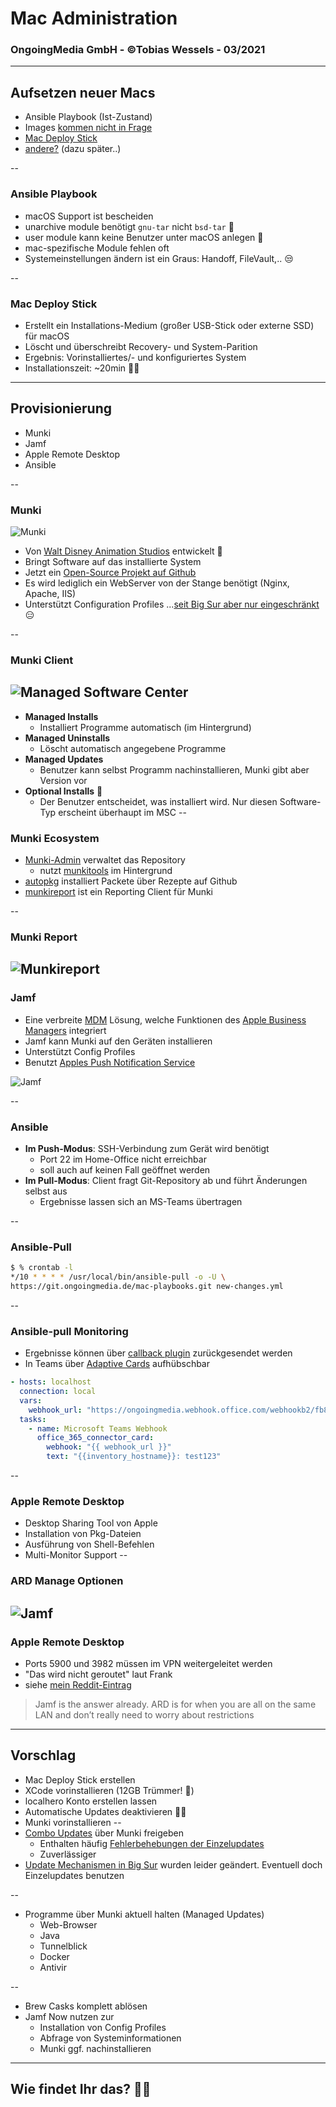 # Mac Administration
### OngoingMedia GmbH - ©Tobias Wessels - 03/2021

---
## Aufsetzen neuer Macs
 - Ansible Playbook (Ist-Zustand)
 - Images [kommen nicht in Frage](http://isimagingdead.com)
 - [Mac Deploy Stick](https://twocanoes.com/products/mac/mac-deploy-stick/)
 - [andere?](https://www.reddit.com/r/macsysadmin/comments/lkyanm/best_way_to_install_new_macbooks/) (dazu später..)

--
### Ansible Playbook
 - macOS Support ist bescheiden
  - unarchive module benötigt `gnu-tar` nicht `bsd-tar` 🤦
  - user module kann keine Benutzer unter macOS anlegen 🤨
- mac-spezifische Module fehlen oft
- Systemeinstellungen ändern ist ein Graus: Handoff, FileVault,.. 😒

--
### Mac Deploy Stick
 - Erstellt ein Installations-Medium (großer USB-Stick oder externe SSD) für macOS
 - Löscht und überschreibt Recovery- und System-Parition
 - Ergebnis: Vorinstalliertes/- und konfiguriertes System
 - Installationszeit: ~20min 🏃‍♂️

---
## Provisionierung
 - Munki
 - Jamf
 - Apple Remote Desktop
 - Ansible

--
### Munki
![Munki](img/munki_logo.png) <!-- .element height="20%" width="20%" -->
 - Von [Walt Disney Animation Studios](https://www.disneyanimation.com/open-source/) entwickelt 🐇
 - Bringt Software auf das installierte System
 - Jetzt ein [Open-Source Projekt auf Github](https://github.com/munki/munki)
 - Es wird lediglich ein WebServer von der Stange benötigt (Nginx, Apache, IIS) 
 - Unterstützt Configuration Profiles ...[seit Big Sur aber nur eingeschränkt](https://www.alansiu.net/2021/01/06/semi-automating-profile-installation-in-big-sur/) 😑

--
### Munki Client
![Managed Software Center](img/managed_software_center.png)
--
- **Managed Installs**
  - Installiert Programme automatisch (im Hintergrund)
- **Managed Uninstalls**
  - Löscht automatisch angegebene Programme
- **Managed Updates**
  - Benutzer kann selbst Programm nachinstallieren, Munki gibt aber Version vor
- **Optional Installs** 👀
  - Der Benutzer entscheidet, was installiert wird. Nur diesen Software-Typ erscheint überhaupt im MSC
--
### Munki Ecosystem
- [Munki-Admin](https://github.com/hjuutilainen/munkiadmin) verwaltet das Repository
  - nutzt [munkitools](https://github.com/munki/munki/) im Hintergrund
- [autopkg](https://github.com/autopkg/autopkg) installiert Packete über Rezepte auf Github
- [munkireport](https://github.com/munkireport/munkireport-php) ist ein Reporting Client für Munki

--
### Munki Report 
![Munkireport](img/munkireport.png)<!-- .element height="100%" width="100%" -->
--
### Jamf
 - Eine verbreite [MDM](https://en.wikipedia.org/wiki/Mobile_device_management) Lösung, welche Funktionen des [Apple Business Managers](https://business.apple.com) integriert
 - Jamf kann Munki auf den Geräten installieren
 - Unterstützt Config Profiles
 - Benutzt [Apples Push Notification Service](https://en.wikipedia.org/wiki/Apple_Push_Notification_service)

![Jamf](img/jamf.png)<!-- .element height="20%" width="20%" -->

--
### Ansible
 - __Im Push-Modus__: SSH-Verbindung zum Gerät wird benötigt
  	- Port 22 im Home-Office nicht erreichbar
  	- soll auch auf keinen Fall geöffnet werden
 - __Im Pull-Modus__: Client fragt Git-Repository ab und führt Änderungen selbst aus
 	- Ergebnisse lassen sich an MS-Teams übertragen

--
### Ansible-Pull
```bash
$ % crontab -l                        
*/10 * * * * /usr/local/bin/ansible-pull -o -U \ 
https://git.ongoingmedia.de/mac-playbooks.git new-changes.yml
```
--
### Ansible-pull Monitoring
- Ergebnisse können über [callback plugin](https://docs.ansible.com/ansible/latest/collections/community/general/#callback-plugins) zurückgesendet werden
- In Teams über [Adaptive Cards](https://adaptivecards.io/designer/) aufhübschbar

```yaml
- hosts: localhost
  connection: local
  vars:
    webhook_url: "https://ongoingmedia.webhook.office.com/webhookb2/fb8afaab-896f-42b8-a7e3-53d8582a795e@9ad7b94a-e769-4cbc-b48b-66fbd732a580/IncomingWebhook/e2b1d6175bd94313b2bc654c838745dd/1e7b8b7f-6e70-437b-a054-25f3ee975ef8"
  tasks:
    - name: Microsoft Teams Webhook
      office_365_connector_card:
        webhook: "{{ webhook_url }}"
        text: "{{inventory_hostname}}: test123"
```

--
### Apple Remote Desktop
  - Desktop Sharing Tool von Apple
  - Installation von Pkg-Dateien
  - Ausführung von Shell-Befehlen
  - Multi-Monitor Support
--
### ARD Manage Optionen
![Jamf](img/ard-manage.png)<!-- .element height="100%" width="100%" -->
--
### Apple Remote Desktop 
  - Ports 5900 und 3982 müssen im VPN weitergeleitet werden
  - "Das wird nicht geroutet" laut Frank
  - siehe [mein Reddit-Eintrag](https://www.reddit.com/r/macsysadmin/comments/lunibh/apple_remote_desktop_for_provisioning_remote_users/)
 > Jamf is the answer already. ARD is for when you are all on the same LAN and don’t really need to worry about restrictions


---
## Vorschlag
 - Mac Deploy Stick erstellen
  - XCode vorinstallieren (12GB Trümmer! 🗿)
  - localhero Konto erstellen lassen
  - Automatische Updates deaktivieren 🙅🏽
  - Munki vorinstallieren
--
 - [Combo Updates](https://support.apple.com/kb/DL2052?locale=de_DE) über Munki freigeben
 	- Enthalten häufig [Fehlerbehebungen der Einzelupdates](https://discussions.apple.com/thread/251605735)
 	- Zuverlässiger
 - [Update Mechanismen in Big Sur](https://apple.stackexchange.com/a/80660) wurden leider geändert. Eventuell doch Einzelupdates benutzen

--
 - Programme über Munki aktuell halten (Managed Updates)
 	- Web-Browser
 	- Java
 	- Tunnelblick
 	- Docker
 	- Antivir

--
 - Brew Casks komplett ablösen
 - Jamf Now nutzen zur
   - Installation von Config Profiles
   - Abfrage von Systeminformationen
   - Munki ggf. nachinstallieren

---
## Wie findet Ihr das? 💁‍♂️